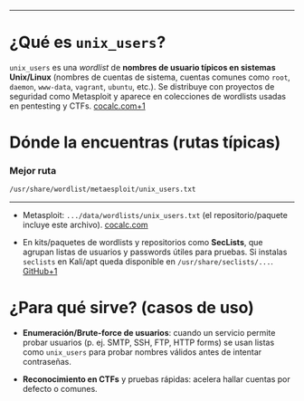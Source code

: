 
---

# ¿Qué es `unix_users`?

`unix_users` es una _wordlist_ de **nombres de usuario típicos en sistemas Unix/Linux** (nombres de cuentas de sistema, cuentas comunes como `root`, `daemon`, `www-data`, `vagrant`, `ubuntu`, etc.). Se distribuye con proyectos de seguridad como Metasploit y aparece en colecciones de wordlists usadas en pentesting y CTFs. [cocalc.com+1](https://cocalc.com/github/rapid7/metasploit-framework/blob/master/data/wordlists/unix_users.txt?utm_source=chatgpt.com)

# Dónde la encuentras (rutas típicas)

### Mejor ruta 

```bash
/usr/share/wordlist/metaesploit/unix_users.txt
```


---

- Metasploit: `.../data/wordlists/unix_users.txt` (el repositorio/paquete incluye este archivo). [cocalc.com](https://cocalc.com/github/rapid7/metasploit-framework/blob/master/data/wordlists/unix_users.txt?utm_source=chatgpt.com)
    
- En kits/paquetes de wordlists y repositorios como **SecLists**, que agrupan listas de usuarios y passwords útiles para pruebas. Si instalas `seclists` en Kali/apt queda disponible en `/usr/share/seclists/...`. [GitHub+1](https://github.com/danielmiessler/SecLists?utm_source=chatgpt.com)
    

# ¿Para qué sirve? (casos de uso)

- **Enumeración/Brute-force de usuarios**: cuando un servicio permite probar usuarios (p. ej. SMTP, SSH, FTP, HTTP forms) se usan listas como `unix_users` para probar nombres válidos antes de intentar contraseñas.
    
- **Reconocimiento en CTFs** y pruebas rápidas: acelera hallar cuentas por defecto o comunes.